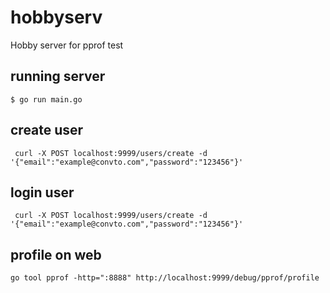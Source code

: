 # hobbyserv
Hobby server for pprof test

## running server
```
$ go run main.go
```

## create user
```
 curl -X POST localhost:9999/users/create -d '{"email":"example@convto.com","password":"123456"}'
```

## login user
```
 curl -X POST localhost:9999/users/create -d '{"email":"example@convto.com","password":"123456"}'
```

## profile on web
```
go tool pprof -http=":8888" http://localhost:9999/debug/pprof/profile
```